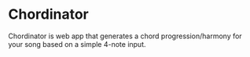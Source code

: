 # Chordinator

Chordinator is web app that generates a chord progression/harmony for your song based on a simple 4-note input. 


